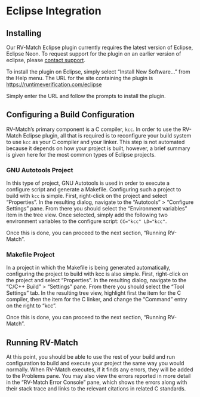 # Eclipse Integration
## Installing

Our RV-Match Eclipse plugin currently requires the latest version of Eclipse, Eclipse Neon. To request support for the plugin on an earlier version of eclipse, please [contact support](https://runtimeverification.com/contact).

To install the plugin on Eclipse, simply select “Install New Software...” from the Help menu. The URL for the site containing the plugin is <https://runtimeverification.com/eclipse>

Simply enter the URL and follow the prompts to install the plugin.

## Configuring a Build Configuration

RV-Match’s primary component is a C compiler, `kcc`. In order to use the RV-Match Eclipse plugin, all that is required is to reconfigure your build system to use `kcc` as your C compiler and your linker. This step is not automated because it depends on how your project is built, however, a brief summary is given here for the most common types of Eclipse projects.

### GNU Autotools Project

In this type of project, GNU Autotools is used in order to execute a configure script and generate a Makefile. Configuring such a project to build with `kcc` is simple. First, right-click on the project and select “Properties”. In the resulting dialog, navigate to the “Autotools” \> “Configure Settings” pane. From there you should select the “Environment variables” item in the tree view. Once selected, simply add the following two environment variables to the configure script: `CC="kcc" LD="kcc"`.

Once this is done, you can proceed to the next section, “Running RV-Match”.

### Makefile Project

In a project in which the Makefile is being generated automatically, configuring the project to build with kcc is also simple. First, right-click on the project and select “Properties”. In the resulting dialog, navigate to the “C/C++ Build” \> “Settings” pane. From there you should select the “Tool Settings” tab. In the resulting tree view, highlight first the item for the C compiler, then the item for the C linker, and change the “Command” entry on the right to “kcc”.

Once this is done, you can proceed to the next section, “Running RV-Match”.

## Running RV-Match

At this point, you should be able to use the rest of your build and run configuration to build and execute your project the same way you would normally. When RV-Match executes, if it finds any errors, they will be added to the Problems pane. You may also view the errors reported in more detail in the “RV-Match Error Console” pane, which shows the errors along with their stack trace and links to the relevant citations in related C standards.
